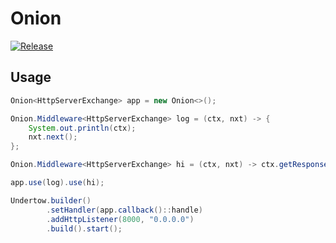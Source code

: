 # Onion

[![Release](https://jitpack.io/v/cbdyzj/joi.svg)](https://jitpack.io/#cbdyzj/onion)

## Usage

```java
Onion<HttpServerExchange> app = new Onion<>();

Onion.Middleware<HttpServerExchange> log = (ctx, nxt) -> {
    System.out.println(ctx);
    nxt.next();
};

Onion.Middleware<HttpServerExchange> hi = (ctx, nxt) -> ctx.getResponseSender().send("hi");

app.use(log).use(hi);

Undertow.builder()
        .setHandler(app.callback()::handle)
        .addHttpListener(8000, "0.0.0.0")
        .build().start();
```